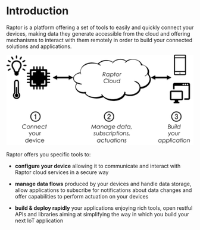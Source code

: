 # Introduction

Raptor is a platform offering a set of tools to easily and quickly connect your devices, making data they generate accessible from the cloud and offering mechanisms to interact with them remotely in order to build your connected solutions and applications.

![Features](img/RaptorFeatures.png)

Raptor offers you specific tools to:

- **configure your device** allowing it to communicate and interact with Raptor cloud services in a secure way

- **manage data flows** produced by your devices and handle data storage, allow applications to subscribe for notifications about data changes and offer capabilities to perform actuation on your devices

- **build & deploy rapidly** your applications enjoying rich tools, open restful APIs and libraries aiming at simplifying the way in which you build your next IoT application
